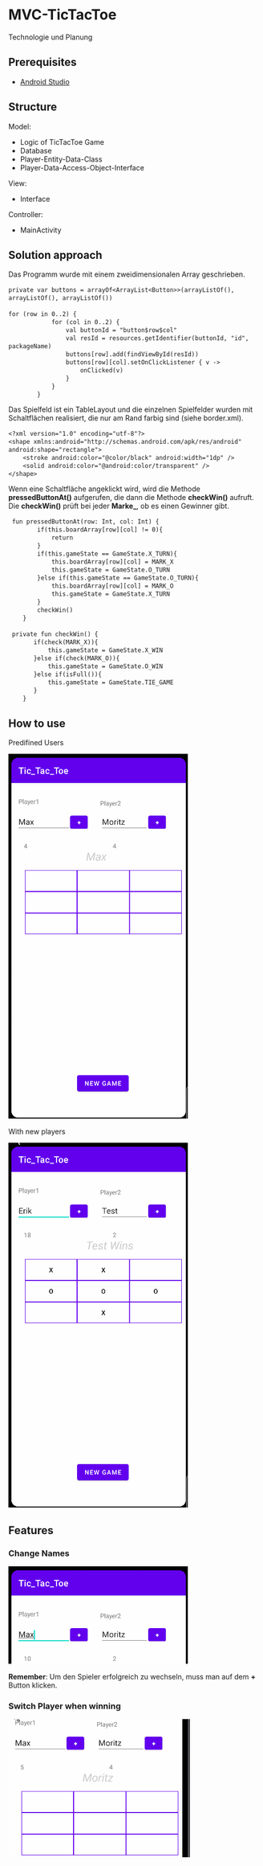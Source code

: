 # MVC-TicTacToe
Technologie und Planung

## Prerequisites
* [Android Studio](https://developer.android.com/studio)

## Structure

Model: 

* Logic of TicTacToe Game
* Database
* Player-Entity-Data-Class
* Player-Data-Access-Object-Interface

View:

* Interface

Controller:

* MainActivity 

## Solution approach

Das Programm wurde mit einem zweidimensionalen Array geschrieben.

```
private var buttons = arrayOf<ArrayList<Button>>(arrayListOf(), arrayListOf(), arrayListOf())

for (row in 0..2) {
            for (col in 0..2) {
                val buttonId = "button$row$col"
                val resId = resources.getIdentifier(buttonId, "id", packageName)
                buttons[row].add(findViewById(resId))
                buttons[row][col].setOnClickListener { v ->
                    onClicked(v)
                }
            }
        }
```
Das Spielfeld ist ein TableLayout und die einzelnen Spielfelder wurden mit Schaltflächen realisiert, die nur am Rand farbig sind (siehe border.xml). 

```
<?xml version="1.0" encoding="utf-8"?>
<shape xmlns:android="http://schemas.android.com/apk/res/android" android:shape="rectangle">
    <stroke android:color="@color/black" android:width="1dp" />
    <solid android:color="@android:color/transparent" />
</shape>
```

Wenn eine Schaltfläche angeklickt wird, wird die Methode **pressedButtonAt()** aufgerufen, die dann die Methode **checkWin()** aufruft. Die **checkWin()** prüft bei jeder **Marke_**, ob es einen Gewinner gibt.

```
 fun pressedButtonAt(row: Int, col: Int) {
        if(this.boardArray[row][col] != 0){
            return
        }
        if(this.gameState == GameState.X_TURN){
            this.boardArray[row][col] = MARK_X
            this.gameState = GameState.O_TURN
        }else if(this.gameState == GameState.O_TURN){
            this.boardArray[row][col] = MARK_O
            this.gameState = GameState.X_TURN
        }
        checkWin()
    }
    
 private fun checkWin() {
       if(check(MARK_X)){
           this.gameState = GameState.X_WIN
       }else if(check(MARK_O)){
           this.gameState = GameState.O_WIN
       }else if(isFull()){
           this.gameState = GameState.TIE_GAME
       }
    }
```



## How to use

Predifined Users

![MaxMoritz](max_moritz.gif)

With new players

![SecondScreen](new_player.gif)

## Features

### Change Names

![change_names](change_names.gif)

**Remember**: Um den Spieler erfolgreich zu wechseln, muss man auf dem **+** Button klicken.

### Switch Player when winning

![Switch](switch_player.gif)

